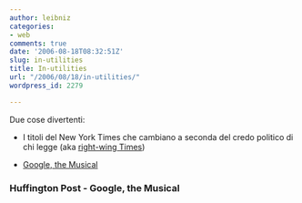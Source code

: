 ```yaml
---
author: leibniz
categories:
- web
comments: true
date: '2006-08-18T08:32:51Z'
slug: in-utilities
title: In-utilities
url: "/2006/08/18/in-utilities/"
wordpress_id: 2279

---
```

Due cose divertenti:
- I titoli del New York Times che cambiano a seconda del credo politico di chi legge (aka [right-wing Times](https://rightwingnytimes.cf.huffingtonpost.com/))

- [Google, the Musical](https://www.imdo.org/)


### Huffington Post - Google, the Musical
